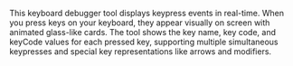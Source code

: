 This keyboard debugger tool displays keypress events in real-time. When you press keys on your keyboard, they appear visually on screen with animated glass-like cards. The tool shows the key name, key code, and keyCode values for each pressed key, supporting multiple simultaneous keypresses and special key representations like arrows and modifiers.

<!-- Generated from commit: 696c234c2dd33f99e11e6172d4b7460ddc145401 -->